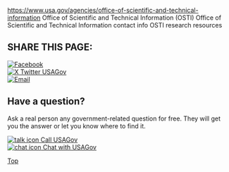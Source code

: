 

https://www.usa.gov/agencies/office-of-scientific-and-technical-information
Office of Scientific and Technical Information (OSTI)
Office of Scientific and Technical Information contact info
OSTI research resources

## SHARE THIS PAGE:

[![Facebook](https://www.usa.gov/themes/custom/usagov/images/social-media-icons/Facebook_Icon.svg)](https://www.facebook.com/sharer/sharer.php?u=https://www.usa.gov/agencies/office-of-scientific-and-technical-information&v=3)  
[![X Twitter USAGov](https://www.usa.gov/themes/custom/usagov/images/social-media-icons/X_Twitter_Icon.svg?version=2)](https://twitter.com/intent/tweet?source=webclient&text=https://www.usa.gov/agencies/office-of-scientific-and-technical-information)  
[![Email](https://www.usa.gov/themes/custom/usagov/images/social-media-icons/Email_Icon.svg?version=2)](mailto:?subject=https://www.usa.gov/agencies/office-of-scientific-and-technical-information)

## Have a question?

Ask a real person any government-related question for free. They will get you the answer or let you know where to find it.

[![talk icon](https://www.usa.gov/themes/custom/usagov/images/ICONS_talk.png) Call USAGov](https://www.usa.gov/phone)  
[![chat icon](https://www.usa.gov/themes/custom/usagov/images/ICONS_chat.png) Chat with USAGov](https://www.usa.gov/chat)

[Top](#main-content)
